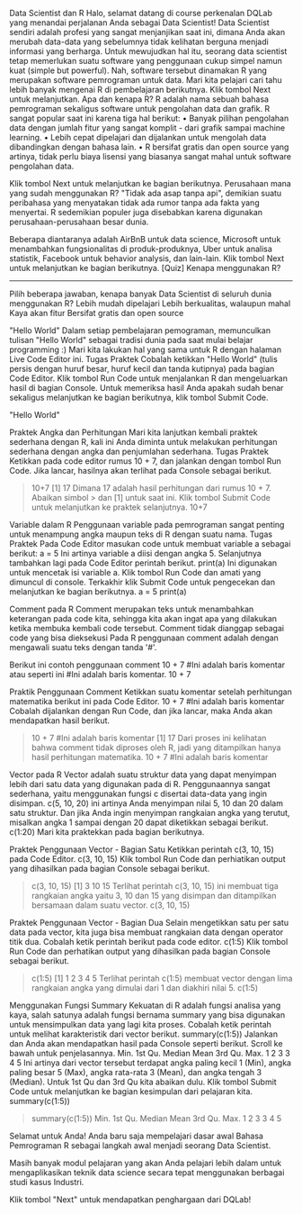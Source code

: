 Data Scientist dan R
Halo, selamat datang di course perkenalan DQLab yang menandai perjalanan Anda sebagai Data Scientist!
Data Scientist sendiri adalah profesi yang sangat menjanjikan saat ini, dimana Anda akan merubah data-data yang sebelumnya tidak kelihatan berguna menjadi informasi yang berharga.
Untuk mewujudkan hal itu, seorang data scientist tetap memerlukan suatu software yang penggunaan cukup simpel namun kuat (simple but powerful).
Nah, software tersebut dinamakan R yang merupakan software pemrograman untuk data.
Mari kita pelajari cari tahu lebih banyak mengenai R di pembelajaran berikutnya. Klik tombol Next untuk melanjutkan.
Apa dan kenapa R?
R adalah nama sebuah bahasa pemrograman sekaligus software untuk pengolahan data dan grafik.
R sangat popular saat ini karena tiga hal berikut:
•	Banyak pilihan pengolahan data dengan jumlah fitur yang sangat komplit - dari grafik sampai machine learning.
•	Lebih cepat dipelajari dan dijalankan untuk mengolah data dibandingkan dengan bahasa lain. 
•	R bersifat gratis dan open source yang artinya, tidak perlu biaya lisensi yang biasanya sangat mahal untuk software pengolahan data.

Klik tombol Next untuk melanjutkan ke bagian berikutnya.
Perusahaan mana yang sudah menggunakan R?
"Tidak ada asap tanpa api", demikian suatu peribahasa yang menyatakan tidak ada rumor tanpa ada fakta yang menyertai.
R sedemikian populer juga disebabkan karena digunakan perusahaan-perusahaan besar dunia. 

Beberapa diantaranya adalah AirBnB untuk data science, Microsoft untuk menambahkan fungsionalitas di produk-produknya, Uber untuk analisa statistik, Facebook untuk behavior analysis, dan lain-lain.
Klik tombol Next untuk melanjutkan ke bagian berikutnya.
[Quiz] Kenapa menggunakan R?
________________________________________
Pilih beberapa jawaban, kenapa banyak Data Scientist di seluruh dunia menggunakan R?
 Lebih mudah dipelajari
 Lebih berkualitas, walaupun mahal
 Kaya akan fitur
 Bersifat gratis dan open source

"Hello World"
Dalam setiap pembelajaran pemograman, memunculkan tulisan "Hello World" sebagai tradisi dunia pada saat mulai belajar programming :)
Mari kita lakukan hal yang sama untuk R dengan halaman Live Code Editor ini.
Tugas Praktek
Cobalah ketikkan "Hello World" (tulis persis dengan huruf besar, huruf kecil dan tanda kutipnya) pada bagian Code Editor.
Klik tombol Run Code untuk menjalankan R dan mengeluarkan hasil di bagian Console.
Untuk memeriksa hasil Anda apakah sudah benar sekaligus melanjutkan ke bagian berikutnya, klik tombol Submit Code.
 
"Hello World"

Praktek Angka dan Perhitungan
Mari kita lanjutkan kembali praktek sederhana dengan R, kali ini Anda 
diminta untuk melakukan perhitungan sederhana dengan angka dan penjumlahan
sederhana.
Tugas Praktek
Ketikkan pada code editor rumus 10 + 7, dan jalankan dengan tombol Run Code. 
Jika lancar, hasilnya akan terlihat pada Console sebagai berikut.
> 10+7
[1] 17
Dimana 17 adalah hasil perhitungan dari rumus 10 + 7. Abaikan simbol > dan [1] untuk saat ini.
Klik tombol Submit Code untuk melanjutkan ke praktek selanjutnya.
10+7

Variable dalam R
Penggunaan variable pada pemrograman sangat penting untuk menampung angka maupun teks di R dengan suatu nama.
Tugas Praktek
Pada Code Editor masukan code untuk membuat variable a sebagai berikut:
a = 5
Ini artinya variable a diisi dengan angka 5. Selanjutnya tambahkan lagi pada Code Editor perintah berikut.
print(a)
Ini digunakan untuk mencetak isi variable a. Klik tombol Run Code dan amati yang dimuncul di console.
Terkakhir klik Submit Code untuk pengecekan dan melanjutkan ke bagian berikutnya.
a = 5
print(a)

Comment pada R
Comment merupakan teks untuk menambahkan keterangan pada code kita,
sehingga kita akan ingat apa yang dilakukan ketika membuka kembali code tersebut. 
Comment tidak dianggap sebagai code yang bisa dieksekusi
Pada R penggunaan comment adalah dengan mengawali suatu teks dengan tanda '#'.

Berikut ini contoh penggunaan comment
10 + 7 #Ini adalah baris komentar 
atau seperti ini
#Ini adalah baris komentar.
10 + 7

Praktik Penggunaan Comment
Ketikkan suatu komentar setelah perhitungan matematika berikut ini pada Code Editor.
10 + 7 #Ini adalah baris komentar
Cobalah dijalankan dengan Run Code, dan jika lancar, maka Anda akan mendapatkan hasil berikut.
> 10 + 7 #Ini adalah baris komentar
 [1] 17
Dari proses ini kelihatan bahwa comment tidak diproses oleh R, jadi yang ditampilkan hanya hasil perhitungan matematika. 
10 + 7 #Ini adalah baris komentar

Vector pada R
Vector adalah suatu struktur data yang dapat menyimpan lebih dari satu data yang digunakan pada di R.
Penggunaannya sangat sederhana, yaitu menggunakan fungsi c disertai data-data yang ingin disimpan.
c(5, 10, 20)
ini artinya Anda menyimpan nilai 5, 10 dan 20 dalam satu struktur. Dan jika Anda ingin menyimpan rangkaian
angka yang terutut, misalkan angka 1 sampai dengan 20 dapat diketikkan sebagai berikut.
c(1:20)
Mari kita praktekkan pada bagian berikutnya.

Praktek Penggunaan Vector - Bagian Satu
Ketikkan perintah c(3, 10, 15) pada Code Editor.
c(3, 10, 15)
Klik tombol Run Code dan perhiatikan output yang dihasilkan pada bagian Console sebagai berikut.
> c(3, 10, 15)
[1]  3 10 15
Terlihat perintah c(3, 10, 15) ini membuat tiga rangkaian angka yaitu 3, 10 dan 15 yang disimpan dan ditampilkan bersamaan dalam suatu vector.
c(3, 10, 15)

Praktek Penggunaan Vector - Bagian Dua
Selain mengetikkan satu per satu data pada vector, kita juga bisa membuat rangkaian data dengan operator titik dua. Cobalah ketik perintah berikut pada code editor.
c(1:5)
Klik tombol Run Code dan perhatikan output yang dihasilkan pada bagian Console sebagai berikut.
> c(1:5)
[1] 1 2 3 4 5
Terlihat perintah c(1:5) membuat vector dengan lima rangkaian angka yang dimulai dari 1 dan diakhiri nilai 5. 
c(1:5)

Menggunakan Fungsi Summary
Kekuatan di R adalah fungsi analisa yang kaya, salah satunya adalah fungsi bernama summary yang bisa digunakan 
untuk mensimpulkan data yang lagi kita proses.
Cobalah ketik perintah untuk melihat karakteristik dari vector berikut.
summary(c(1:5))
Jalankan dan Anda akan mendapatkan hasil pada Console seperti berikut. Scroll ke bawah untuk penjelasannya.
   Min. 1st Qu.  Median    Mean 3rd Qu.    Max. 
      1       2       3       3       4       5 
Ini artinya dari vector tersebut terdapat angka paling kecil 1 (Min), angka paling besar 5 (Max), angka rata-rata 3 (Mean), dan angka tengah 3 (Median). Untuk 1st Qu dan 3rd Qu kita abaikan dulu.
Klik tombol Submit Code untuk melanjutkan ke bagian kesimpulan dari pelajaran kita.
summary(c(1:5))
> summary(c(1:5))
   Min. 1st Qu.  Median    Mean 3rd Qu.    Max. 
      1       2       3       3       4       5 

Selamat untuk Anda!
Anda baru saja mempelajari dasar awal Bahasa Pemrograman R sebagai langkah awal menjadi seorang Data Scientist. 

Masih banyak modul pelajaran yang akan Anda pelajari lebih dalam  untuk mengaplikasikan teknik data science secara tepat menggunakan berbagai studi kasus Industri. 
 
Klik tombol "Next" untuk mendapatkan penghargaan dari DQLab!

